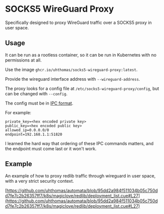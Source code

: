 # SOCKS5 WireGuard Proxy

Specifically designed to proxy WireGuard traffic over a SOCKS5 proxy in
user space.

## Usage

It can be run as a rootless container, so it can be run in Kubernetes with no
permissions at all.

Use the image
`ghcr.io/uhthomas/socks5-wireguard-proxy:latest`.

Provide the wireguard interface address with `--wireguard-address`.

The proxy looks for a config file at `/etc/socks5-wireguard-proxy/config`, but
can be changed with `--config`.

The config must be in [IPC
format](https://www.wireguard.com/xplatform/#configuration-protocol).

For example:

```text
private_key=<hex encoded private key>
public_key=<hex encoded public key>
allowed_ip=0.0.0.0/0
endpoint=192.168.1.1:51820
```

I learned the hard way that ordering of these IPC commands matters, and the
endpoint must come last or it won't work.

## Example

An example of how to proxy redlib traffic through wireguard in user space, with
a very strict security context.

[https://github.com/uhthomas/automata/blob/95dd2a984f511034b05c750dd7fe7c2b26357ff7/k8s/magiclove/redlib/deployment_list.cue#L27](https://github.com/uhthomas/automata/blob/95dd2a984f511034b05c750dd7fe7c2b26357ff7/k8s/magiclove/redlib/deployment_list.cue#L27)
